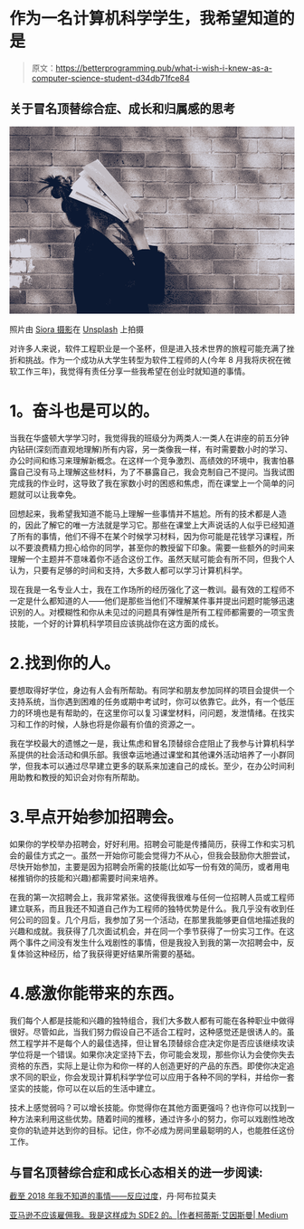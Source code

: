 # 作为一名计算机科学学生，我希望知道的是

> 原文：<https://betterprogramming.pub/what-i-wish-i-knew-as-a-computer-science-student-d34db71fce84>

## 关于冒名顶替综合症、成长和归属感的思考

![](img/149eb8b69077104df5e81e59630ff4d2.png)

照片由 [Siora 摄影](https://unsplash.com/@siora18?utm_source=unsplash&utm_medium=referral&utm_content=creditCopyText)在 [Unsplash](https://unsplash.com/s/photos/student?utm_source=unsplash&utm_medium=referral&utm_content=creditCopyText) 上拍摄

对许多人来说，软件工程职业是一个圣杯，但是进入技术世界的旅程可能充满了挫折和挑战。作为一个成功从大学生转型为软件工程师的人(今年 8 月我将庆祝在微软工作三年)，我觉得有责任分享一些我希望在创业时就知道的事情。

# **1。奋斗也是可以的。**

当我在华盛顿大学学习时，我觉得我的班级分为两类人:一类人在讲座的前五分钟内钻研(深刻而直观地理解)所有内容，另一类像我一样，有时需要数小时的学习、办公时间和练习来理解新概念。在这样一个竞争激烈、高绩效的环境中，我害怕暴露自己没有马上理解这些材料，为了不暴露自己，我会克制自己不提问。当我试图完成我的作业时，这导致了我在家数小时的困惑和焦虑，而在课堂上一个简单的问题就可以让我幸免。

回想起来，我希望我知道不能马上理解一些事情并不尴尬。所有的技术都是人造的，因此了解它的唯一方法就是学习它。那些在课堂上大声说话的人似乎已经知道了所有的事情，他们不得不在某个时候学习材料，因为你可能是花钱学习课程，所以不要浪费精力担心给你的同学，甚至你的教授留下印象。需要一些额外的时间来理解一个主题并不意味着你不适合这份工作。虽然天赋可能会有所不同，但我个人认为，只要有足够的时间和支持，大多数人都可以学习计算机科学。

现在我是一名专业人士，我在工作场所的经历强化了这一教训。最有效的工程师不一定是什么都知道的人——他们是那些当他们不理解某件事并提出问题时能够迅速识别的人。对模糊性和你从未见过的问题具有弹性是所有工程师都需要的一项宝贵技能，一个好的计算机科学项目应该挑战你在这方面的成长。

# 2.找到你的人。

要想取得好学位，身边有人会有所帮助。有同学和朋友参加同样的项目会提供一个支持系统，当你遇到困难的任务或期中考试时，你可以依靠它。此外，有一个低压力的环境也是有帮助的，在这里你可以复习课堂材料，问问题，发泄情绪。在找实习和工作的时候，人脉也将是你最有价值的资源之一。

我在学校最大的遗憾之一是，我让焦虑和冒名顶替综合症阻止了我参与计算机科学系提供的社会活动和俱乐部。我很幸运地通过课堂和其他课外活动培养了一小群同学，但我本可以通过尽早建立更多的联系来加速自己的成长。至少，在办公时间利用助教和教授的知识会对你有所帮助。

# 3.早点开始参加招聘会。

如果你的学校举办招聘会，好好利用。招聘会可能是传播简历，获得工作和实习机会的最佳方式之一。虽然一开始你可能会觉得力不从心，但我会鼓励你大胆尝试，尽快开始参加，主要是因为招聘会所需的技能(比如写一份有效的简历，或者用电梯推销你的技能和兴趣)都需要时间来培养。

在我的第一次招聘会上，我非常紧张。这使得我很难与任何一位招聘人员或工程师建立联系，而且我还不知道自己作为工程师的独特优势是什么。我几乎没有收到任何公司的回复。几个月后，我参加了另一个活动，在那里我能够更自信地描述我的兴趣和成就。我获得了几次面试机会，并在同一个季节获得了一份实习工作。在这两个事件之间没有发生什么戏剧性的事情，但是我投入到我的第一次招聘会中，反复体验这种经历，给了我获得更好结果所需要的基础。

# 4.感激你能带来的东西。

我们每个人都是技能和兴趣的独特组合，我们大多数人都有可能在各种职业中做得很好。尽管如此，当我们努力假设自己不适合工程时，这种感觉还是很诱人的。虽然工程学并不是每个人的最佳选择，但让冒名顶替综合症决定你是否应该继续攻读学位将是一个错误。如果你决定坚持下去，你可能会发现，那些你认为会使你失去资格的东西，实际上是让你为和你一样的人创造更好的产品的东西。即使你决定追求不同的职业，你会发现计算机科学学位可以应用于各种不同的学科，并给你一套坚实的技能，你可以在以后的生活中建立。

技术上感觉弱吗？可以增长技能。你觉得你在其他方面更强吗？也许你可以找到一种方法来利用这些优势。随着时间的推移，通过许多小的努力，你可以戏剧性地改变你的轨迹并达到你的目标。记住，你不必成为房间里最聪明的人，也能胜任这份工作。

## 与冒名顶替综合症和成长心态相关的进一步阅读:

[截至 2018 年我不知道的事情——反应过度](https://overreacted.io/things-i-dont-know-as-of-2018/)，丹·阿布拉莫夫

[亚马逊不应该雇佣我。我是这样成为 SDE2 的。|作者柯蒂斯·艾因斯曼| Medium](https://curtiseinsmann.medium.com/amazon-shouldnt-have-hired-me-here-s-how-i-became-an-sde2-e310d0d264a8)